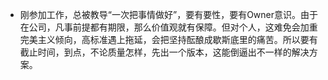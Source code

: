 - 刚参加工作，总被教导“一次把事情做好”，要有要性，要有Owner意识。由于在公司，凡事前提都有期限，那么价值观就有保障。但对个人，这难免会加重完美主义倾向，高标准遇上拖延，会把坚持酝酿成歇斯底里的痛苦。所以要有截止时间，到点，不论质量怎样，先出一个版本，这能倒逼出不一样的解决方案。